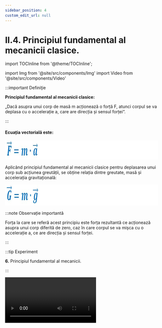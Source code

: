 ```yaml
---
sidebar_position: 4
custom_edit_url: null
---
```


# II.4. Principiul fundamental al mecanicii clasice.



import TOCInline from '@theme/TOCInline';

<TOCInline toc={toc} />



import Img from '@site/src/components/Img'
import Video from '@site/src/components/Video'






:::important Definiţie

**Principiul fundamental al mecanicii clasice:** 

„Dacă asupra unui corp de masă m acționează o forță F, atunci corpul se va deplasa cu o accelerație a, care are direcția și sensul forței“. 


:::


#### Ecuația vectorială este:


<Img className="img-responsive4" src="fizica/clasa7/capitolul2/2_3_2_Poza1_EcuatiaVectorialaPrincipiulFundamentalMecanica.jpg" width="1000" height="62" />



Aplicând principiul fundamental al mecanicii clasice pentru deplasarea unui corp sub acțiunea greutății, se obține relația dintre greutate, masă și accelerația gravitațională: 


<Img className="img-responsive4" src="fizica/clasa7/capitolul2/2_3_2_Poza2_EcuatiaVectorialaPrincipiulFundamentalMecanica_Greutate.jpg" width="1000" height="69" />



:::note Observație importantă

Forța la care se referă acest principiu este forța rezultantă ce acționează asupra unui corp diferită de zero, caz în care corpul se va mișca cu o accelerație a, ce are direcția și sensul forței.


:::







:::tip Experiment

**6.** Principiul fundamental al mecanicii.

:::


<Video src="https://www.youtube.com/embed/YatatgFCD20" />


<br></br>

**Materiale necesare:** o mașinuță (bilă).
 



**Descrierea experimentului:** 

- Acționează aspra mașinuței cu o anumită forță. 

- Observă ce se întâmplă cu mașinuța. 


:::note Observaţie

Mașinuța începe să se miște accelerat pe direcția și sensul forței aplicate asupra sa.

:::



**Concluzia experimentului:**

Dacă acționăm asupra unui corp de masă _m_ cu o forță _F_, atunci corpul se va mișca cu o accelerație _a_, care are direcția și sensul forței.



<br></br>
<br></br>




